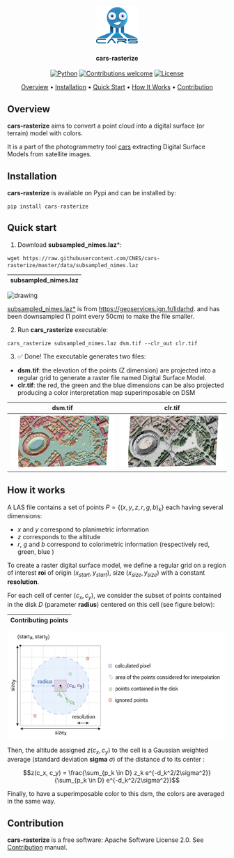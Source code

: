 <div align="center">
  <a href="https://github.com/CNES/cars"><img src="docs/source/images/picto_transparent.png" alt="CARS" title="CARS"  width="20%"></a>

<h4>cars-rasterize</h4>

[![Python](https://img.shields.io/badge/python-v3.8+-blue.svg)](https://www.python.org/downloads/release/python-380/)
[![Contributions welcome](https://img.shields.io/badge/contributions-welcome-orange.svg)](CONTRIBUTING.md)
[![License](https://img.shields.io/badge/License-Apache%202.0-blue.svg)](https://opensource.org/licenses/Apache-2.0/)

<p>
  <a href="#overview">Overview</a> •
  <a href="#installation">Installation</a> •
  <a href="#quick-start">Quick Start</a> •
  <a href="#how-it-works">How It Works</a> •
  <a href="#contribution">Contribution</a>
</p>
</div>

## Overview

**cars-rasterize** aims to convert a point cloud into a digital surface (or terrain) model with colors.

It is a part of the  photogrammetry tool [cars](https://github.com/cnes/cars) extracting Digital Surface Models from satellite images.

## Installation
**cars-rasterize** is available on Pypi and can be installed by:
```
pip install cars-rasterize
```

## Quick start

1. Download **subsampled_nimes.laz***:
```
wget https://raw.githubusercontent.com/CNES/cars-rasterize/master/data/subsampled_nimes.laz
```

subsampled_nimes.laz |
:-------------------------:|
<img src="docs/source/images/nimes.gif" alt="drawing" width="400"/> 

[subsampled_nimes.laz*](./data/subsampled_nimes.laz) is from https://geoservices.ign.fr/lidarhd. and has been downsampled (1 point every 50cm) to make the file smaller.

2. Run **cars_rasterize** executable:
```
cars_rasterize subsampled_nimes.laz dsm.tif --clr_out clr.tif
```

3. ✅ Done! The executable generates two files:
- **dsm.tif**: the elevation of the points (Z dimension) are projected into a regular grid to generate a raster file named Digital Surface Model.
- **clr.tif**: the red, the green and the blue dimensions can be also projected producing a color interpretation map superimposable on DSM

dsm.tif |  clr.tif
:-------------------------:|:-------------------------:
<img src="docs/source/images/nimes_elevation.png" alt="drawing" width="300"/>|   <img src="docs/source/images/nimes_colors.png" alt="drawing" width="300"/>


## How it works

A LAS file contains a set of points $P = \{(x, y, z, r, g, b)_k\}$ each having several dimensions:
- $x$ and $y$ correspond to planimetric information
- $z$ corresponds to the altitude
- $r$, $g$ and $b$ correspond to colorimetric information (respectively red, green, blue )


To create a raster digital surface model, we define a regular grid on a region of interest **roi** of origin $(x_{start}, y_{start})$, size $(x_{size}, y_{size})$ with a constant **resolution**.

For each cell of center $(c_x, c_y)$, we consider the subset of points contained in the disk $D$ (parameter **radius**) centered on this cell (see figure below):

Contributing points |
:-------------------------:|
<img src="docs/source/images/contributing_points.png" alt="drawing" width="600"/>

Then, the altitude assigned $z(c_x, c_y)$ to the cell is a Gaussian  weighted average (standard deviation **sigma** $\sigma$) of the distance $d$ to its center :

$$z(c_x, c_y) = \frac{\sum_{p_k \in D} z_k e^{-d_k^2/2\sigma^2}}{\sum_{p_k \in D} e^{-d_k^2/2\sigma^2}}$$

Finally, to have a superimposable color to this dsm, the colors are averaged in the same way.

## Contribution
**cars-rasterize** is a free software: Apache Software License 2.0. See [Contribution](./CONTRIBUTING.md) manual.